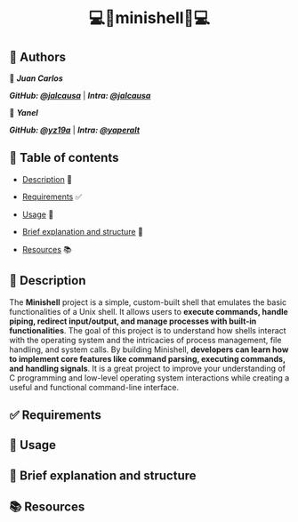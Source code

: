 <h1 align='center'> 💻🐚minishell🐚💻</h1>


## 📜 Authors


👤 ___Juan Carlos___

___GitHub: [@jalcausa](https://github.com/jalcausa)___	|
___Intra: [@jalcausa](https://profile.intra.42.fr/users/jalcausa)___

👤 ___Yanel___

___GitHub: [@yz19a](https://github.com/yz19a)___	|
___Intra: [@yaperalt](https://profile.intra.42.fr/users/yaperalt)___


## 📑 Table of contents

- [Description](#description) 📄

- [Requirements](#requirements) ✅

- [Usage](#usage)  🚀

- [Brief explanation and structure](#brief-explanation-and-structure)  📂

- [Resources](#resources)  📚


## 📄 Description

The **Minishell** project is a simple, custom-built shell that emulates the basic functionalities of a Unix shell. It allows users to **execute commands, handle piping, redirect input/output, and manage processes with built-in functionalities**. The goal of this project is to understand how shells interact with the operating system and the intricacies of process management, file handling, and system calls. By building Minishell, **developers can learn how to implement core features like command parsing, executing commands, and handling signals**. It is a great project to improve your understanding of C programming and low-level operating system interactions while creating a useful and functional command-line interface.

## ✅ Requirements



## 🚀 Usage



## 📂 Brief explanation and structure



## 📚 Resources
